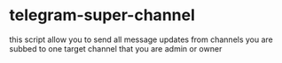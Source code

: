 # telegram-super-channel
this script allow you to send all message updates from channels you are subbed to one target channel that you are admin or owner
